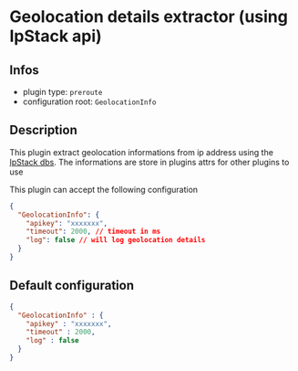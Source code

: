 
# Geolocation details extractor (using IpStack api)

## Infos

* plugin type: `preroute`
* configuration root: `GeolocationInfo`

## Description

This plugin extract geolocation informations from ip address using the [IpStack dbs](https://ipstack.com/).
The informations are store in plugins attrs for other plugins to use

This plugin can accept the following configuration

```json
{
  "GeolocationInfo": {
    "apikey": "xxxxxxx",
    "timeout": 2000, // timeout in ms
    "log": false // will log geolocation details
  }
}
```



## Default configuration

```json
{
  "GeolocationInfo" : {
    "apikey" : "xxxxxxx",
    "timeout" : 2000,
    "log" : false
  }
}
```





